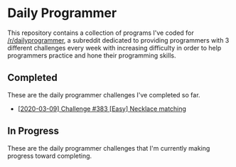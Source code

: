 # Daily Programmer
This repository contains a collection of programs I've coded for [/r/dailyprogrammer](https://www.reddit.com/r/dailyprogrammer/), a subreddit dedicated to providing programmers with 3 different challenges every week with increasing difficulty in order to help programmers practice and hone their programming skills.

## Completed
These are the daily programmer challenges I've completed so far.

* [[2020-03-09] Challenge #383 [Easy] Necklace matching](https://github.com/Sundwalltanner/Daily-Programmer/blob/master/src/necklace_matching.cpp)

## In Progress
These are the daily programmer challenges that I'm currently making progress toward completing.